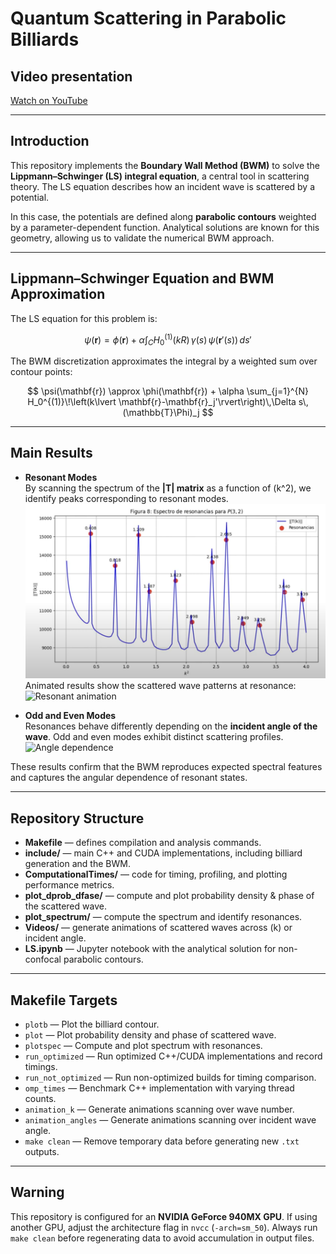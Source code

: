 # Quantum Scattering in Parabolic Billiards

## Video presentation
[Watch on YouTube](https://youtu.be/m5GvO2jOCF4)

---

## Introduction
This repository implements the **Boundary Wall Method (BWM)** to solve the **Lippmann–Schwinger (LS) integral equation**, a central tool in scattering theory. The LS equation describes how an incident wave is scattered by a potential.  

In this case, the potentials are defined along **parabolic contours** weighted by a parameter-dependent function. Analytical solutions are known for this geometry, allowing us to validate the numerical BWM approach.

---

## Lippmann–Schwinger Equation and BWM Approximation

The LS equation for this problem is:

$$
\psi(\mathbf{r}) = \phi(\mathbf{r}) + \alpha \int_C H_0^{(1)}(kR)\,\gamma(s)\,\psi(\mathbf{r}'(s))\,ds'
$$

The BWM discretization approximates the integral by a weighted sum over contour points:

$$
\psi(\mathbf{r}) \approx \phi(\mathbf{r}) + \alpha \sum_{j=1}^{N} H_0^{(1)}\!\left(k\lvert \mathbf{r}-\mathbf{r}_j'\rvert\right)\,\Delta s\,(\mathbb{T}\Phi)_j
$$

---

## Main Results

- **Resonant Modes**  
  By scanning the spectrum of the **|T| matrix** as a function of \(k^2\), we identify peaks corresponding to resonant modes.  
  ![Spectrum](Figures/Spectrum.png)  
  Animated results show the scattered wave patterns at resonance:  
  ![Resonant animation](Figures/kgif.gif)

- **Odd and Even Modes**  
  Resonances behave differently depending on the **incident angle of the wave**. Odd and even modes exhibit distinct scattering profiles.  
  ![Angle dependence](Figures/anglegif.gif)

These results confirm that the BWM reproduces expected spectral features and captures the angular dependence of resonant states.

---

## Repository Structure

- **Makefile** — defines compilation and analysis commands.  
- **include/** — main C++ and CUDA implementations, including billiard generation and the BWM.  
- **ComputationalTimes/** — code for timing, profiling, and plotting performance metrics.  
- **plot_dprob_dfase/** — compute and plot probability density & phase of the scattered wave.  
- **plot_spectrum/** — compute the spectrum and identify resonances.  
- **Videos/** — generate animations of scattered waves across \(k\) or incident angle.  
- **LS.ipynb** — Jupyter notebook with the analytical solution for non-confocal parabolic contours.

---

## Makefile Targets

- `plotb` — Plot the billiard contour.  
- `plot` — Plot probability density and phase of scattered wave.  
- `plotspec` — Compute and plot spectrum with resonances.  
- `run_optimized` — Run optimized C++/CUDA implementations and record timings.  
- `run_not_optimized` — Run non-optimized builds for timing comparison.  
- `omp_times` — Benchmark C++ implementation with varying thread counts.  
- `animation_k` — Generate animations scanning over wave number.  
- `animation_angles` — Generate animations scanning over incident wave angle.  
- `make clean` — Remove temporary data before generating new `.txt` outputs.  

---

## Warning
This repository is configured for an **NVIDIA GeForce 940MX GPU**. If using another GPU, adjust the architecture flag in `nvcc` (`-arch=sm_50`). Always run `make clean` before regenerating data to avoid accumulation in output files.

